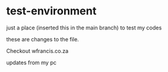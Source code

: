 # test-environment
just a place (inserted this in the main branch) to test my codes


these are changes to the file.

Checkout wfrancis.co.za


updates from my pc
